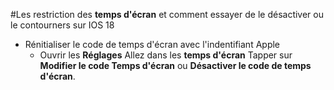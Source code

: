 #Les restriction des **temps d'écran** et comment essayer de le désactiver ou le contourners sur IOS 18
- Rénitialiser le code de temps d'écran avec l'indentifiant Apple
  - Ouvrir les **Réglages**
  Allez dans les **temps d'écran**
  Tapper sur **Modifier le code Temps d'écran** ou **Désactiver le code de temps d'écran**.
  
  
